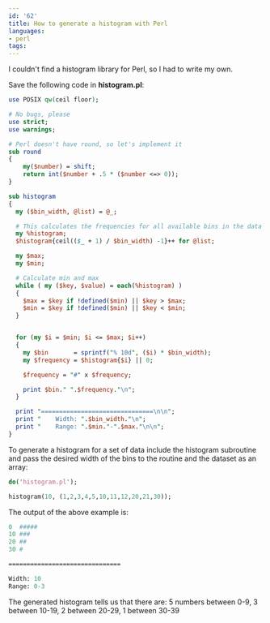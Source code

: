 ```yaml
---
id: '62'
title: How to generate a histogram with Perl
languages:
- perl
tags:
---
```

I couldn't find a histogram library for Perl, so I had to write my own.

Save the following code in **histogram.pl**:


```perl
use POSIX qw(ceil floor);

# No bugs, please
use strict;
use warnings;

# Perl doesn't have round, so let's implement it
sub round
{
    my($number) = shift;
    return int($number + .5 * ($number <=> 0));
}

sub histogram
{
  my ($bin_width, @list) = @_;

  # This calculates the frequencies for all available bins in the data set
  my %histogram;
  $histogram{ceil(($_ + 1) / $bin_width) -1}++ for @list;

  my $max;
  my $min;

  # Calculate min and max
  while ( my ($key, $value) = each(%histogram) )
  {
    $max = $key if !defined($min) || $key > $max;
    $min = $key if !defined($min) || $key < $min;
  }


  for (my $i = $min; $i <= $max; $i++)
  {
    my $bin       = sprintf("% 10d", ($i) * $bin_width);
    my $frequency = $histogram{$i} || 0;

    $frequency = "#" x $frequency;

    print $bin." ".$frequency."\n";
  }

  print "===============================\n\n";
  print "    Width: ".$bin_width."\n";
  print "    Range: ".$min."-".$max."\n\n";
}
```
    

To generate a histogram for a set of data include the histogram subroutine and pass the desired width of the bins to the routine and the dataset as an array:


```perl
do('histogram.pl');

histogram(10, (1,2,3,4,5,10,11,12,20,21,30));
```
    

The output of the above example is:


```perl
0  #####
10 ###
20 ##
30 #

===============================

Width: 10
Range: 0-3
```
    

The generated histogram tells us that there are:
5 numbers between 0-9,
3 between 10-19,
2 between 20-29,
1 between 30-39

